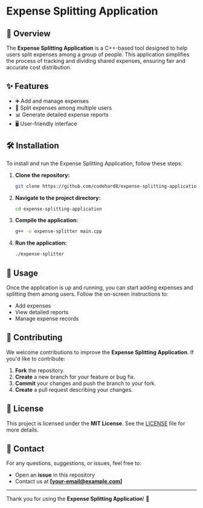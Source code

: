 # Expense Splitting Application

## 📌 Overview
The **Expense Splitting Application** is a C++-based tool designed to help users split expenses among a group of people. This application simplifies the process of tracking and dividing shared expenses, ensuring fair and accurate cost distribution.

## ✨ Features
- ➕ Add and manage expenses
- 👥 Split expenses among multiple users
- 📊 Generate detailed expense reports
- 🖥️ User-friendly interface

## 🛠️ Installation
To install and run the Expense Splitting Application, follow these steps:

1. **Clone the repository:**
   ```sh
   git clone https://github.com/codehard8/expense-splitting-application.git
   ```
2. **Navigate to the project directory:**
   ```sh
   cd expense-splitting-application
   ```
3. **Compile the application:**
   ```sh
   g++ -o expense-splitter main.cpp
   ```
4. **Run the application:**
   ```sh
   ./expense-splitter
   ```

## 🚀 Usage
Once the application is up and running, you can start adding expenses and splitting them among users. Follow the on-screen instructions to:
- Add expenses
- View detailed reports
- Manage expense records

## 🤝 Contributing
We welcome contributions to improve the **Expense Splitting Application**. If you'd like to contribute:
1. **Fork** the repository.
2. **Create** a new branch for your feature or bug fix.
3. **Commit** your changes and push the branch to your fork.
4. **Create** a pull request describing your changes.

## 📜 License
This project is licensed under the **MIT License**. See the [LICENSE](LICENSE) file for more details.

## 📧 Contact
For any questions, suggestions, or issues, feel free to:
- Open an **issue** in this repository
- Contact us at **[your-email@example.com]**

---

Thank you for using the **Expense Splitting Application**! 🚀

